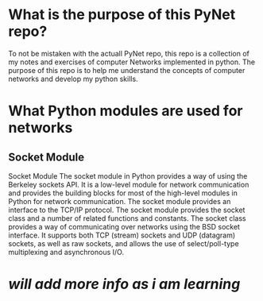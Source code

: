 # What is the purpose of this PyNet repo?

To not be mistaken with the actuall PyNet repo, this repo is a collection of my notes and exercises of computer
Networks implemented in python. The purpose of this repo is to help me understand the concepts of computer networks
and develop my python skills.

# What Python modules are used for networks

## Socket Module
Socket Module
The socket module in Python provides a way of using the Berkeley sockets API. It is a low-level module for network communication and provides the building blocks for most of the high-level modules in Python for network communication. The socket module provides an interface to the TCP/IP protocol.  The socket module provides the socket class and a number of related functions and constants. The socket class provides a way of communicating over networks using the BSD socket interface. It supports both TCP (stream) sockets and UDP (datagram) sockets, as well as raw sockets, and allows the use of select/poll-type multiplexing and asynchronous I/O.

# *will add more info as i am learning*
